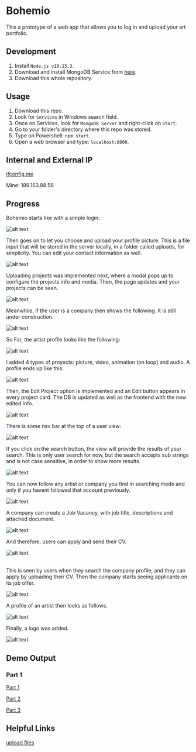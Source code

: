 # Bohemio

This a prototype of a web app that allows you to log in and upload your art portfolio. <br />

## Development

1. Install `Node.js v10.15.3`.<br />
2. Download and install MongoDB Service from [here](https://www.mongodb.com/es).<br />
3. Download this whole repository.<br />

## Usage

1. Download this repo. <br />
2. Look for `Services` in Windows search field. <br />
3. Once on Services, look for `MongoDB Server` and right-click on `Start`. <br />
4. Go to your folder's directory where this repo was stored. <br />
5. Type on Powershell: `npm start`. <br />
6. Open a web browser and type: `localhost:8000`. <br />

## Internal and External IP

[ifconfig.me](http://ifconfig.me/ip) <br />

Mine: 189.163.88.56 <br />

## Progress

Bohemio starts like with a simple login:<br />

![alt text](https://github.com/the-other-mariana/art-hub-prototype/blob/master/evidences/login01.png?raw=true) <br />

Then goes on to let you choose and upload your profile picture. This is a file input that will be stored in the server locally, in a folder called uploads, for simplicity. You can edit your contact information as well. <br />

![alt text](https://github.com/the-other-mariana/art-hub-prototype/blob/master/evidences/contact-info.png?raw=true) <br />

Uploading projects was implemented next, where a modal pops up to configure the projects info and media. Then, the page updates and your projects can be seen. <br />

![alt text](https://github.com/the-other-mariana/art-hub-prototype/blob/master/evidences/projects-front.png?raw=true) <br />

Meanwhile, if the user is a company then shows the following. It is still under construction. <br />

![alt text](https://github.com/the-other-mariana/art-hub-prototype/blob/master/evidences/company-prof.png?raw=true) <br />

So Far, the artist profile looks like the following: <br />

![alt text](https://github.com/the-other-mariana/art-hub-prototype/blob/master/evidences/projects-gif.gif) <br />

I added 4 types of proyects: picture, video, animation (on loop) and audio. A profile ends up like this. <br />

![alt text](https://github.com/the-other-mariana/art-hub-prototype/blob/master/evidences/project-types.png?raw=true) <br />

Then, the Edit Project option is implemented and an Edit button appears in every project card. The DB is updated as well as the frontend with the new edited info. <br />

![alt text](https://github.com/the-other-mariana/art-hub-prototype/blob/master/evidences/edit-projects.png?raw=true) <br />

There is some nav bar at the top of a user view: <br />

![alt text](https://github.com/the-other-mariana/art-hub-prototype/blob/master/evidences/nav-bar.png?raw=true) <br />

If you click on the search button, the view will provide the results of your search. This is only user search for now, but the search accepts sub strings and is not case sensitive, in order to show more results. <br />

![alt text](https://github.com/the-other-mariana/art-hub-prototype/blob/master/evidences/search-results-02.png?raw=true) <br />

You can now follow any artist or company you find in searching mode and only if you havent followed that account previously. <br />

![alt text](https://github.com/the-other-mariana/art-hub-prototype/blob/master/evidences/follow-found-user.png?raw=true) <br />

A company can create a Job Vacancy, with job title, descriptions and attached document. <br />

![alt text](https://github.com/the-other-mariana/art-hub-prototype/blob/master/evidences/vacancy-fields.png?raw=true) <br />

And therefore, users can apply and send their CV. <br />

![alt text](https://github.com/the-other-mariana/art-hub-prototype/blob/master/evidences/apply.png?raw=true) <br /> <br />

This is seen by users when they search the company profile, and they can apply by uploading their CV. Then the company starts seeing applicants on its job offer.

![alt text](https://github.com/the-other-mariana/art-hub-prototype/blob/master/evidences/applicants-02.png?raw=true) <br />

A profile of an artist then looks as follows. <br />

![alt text](https://github.com/the-other-mariana/art-hub-prototype/blob/master/evidences/current-profile.png?raw=true) <br />

Finally, a logo was added. <br />

![alt text](https://github.com/the-other-mariana/art-hub-prototype/blob/master/evidences/logo.png?raw=true) <br />

## Demo Output

### Part 1

[Part 1](https://github.com/the-other-mariana/art-hub-prototype/blob/master/evidences/demo-01.png) <br />

[Part 2](https://github.com/the-other-mariana/art-hub-prototype/blob/master/evidences/demo-02.png) <br />

[Part 3](https://github.com/the-other-mariana/art-hub-prototype/blob/master/evidences/demo-03.png) <br />


## Helpful Links

[upload files](https://www.youtube.com/watch?v=9Qzmri1WaaE&t=392s) <br />